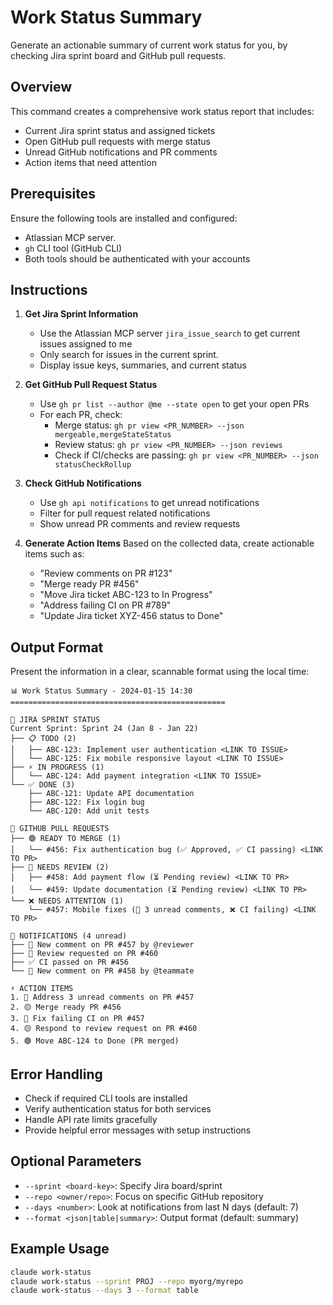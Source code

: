 # Work Status Summary

Generate an actionable summary of current work status for you, by checking Jira sprint board and GitHub pull requests.

## Overview

This command creates a comprehensive work status report that includes:

- Current Jira sprint status and assigned tickets
- Open GitHub pull requests with merge status
- Unread GitHub notifications and PR comments
- Action items that need attention

## Prerequisites

Ensure the following tools are installed and configured:

- Atlassian MCP server.
- `gh` CLI tool (GitHub CLI)
- Both tools should be authenticated with your accounts

## Instructions

1. **Get Jira Sprint Information**

   - Use the Atlassian MCP server `jira_issue_search` to get current issues assigned to me
   - Only search for issues in the current sprint.
   - Display issue keys, summaries, and current status

2. **Get GitHub Pull Request Status**

   - Use `gh pr list --author @me --state open` to get your open PRs
   - For each PR, check:
     - Merge status: `gh pr view <PR_NUMBER> --json mergeable,mergeStateStatus`
     - Review status: `gh pr view <PR_NUMBER> --json reviews`
     - Check if CI/checks are passing: `gh pr view <PR_NUMBER> --json statusCheckRollup`

3. **Check GitHub Notifications**

   - Use `gh api notifications` to get unread notifications
   - Filter for pull request related notifications
   - Show unread PR comments and review requests

4. **Generate Action Items** Based on the collected data, create actionable items such as:
   - "Review comments on PR #123"
   - "Merge ready PR #456"
   - "Move Jira ticket ABC-123 to In Progress"
   - "Address failing CI on PR #789"
   - "Update Jira ticket XYZ-456 status to Done"

## Output Format

Present the information in a clear, scannable format using the local time:

```
📊 Work Status Summary - 2024-01-15 14:30
================================================

🎯 JIRA SPRINT STATUS
Current Sprint: Sprint 24 (Jan 8 - Jan 22)
├── 📋 TODO (2)
│   ├── ABC-123: Implement user authentication <LINK TO ISSUE>
│   └── ABC-125: Fix mobile responsive layout <LINK TO ISSUE>
├── ⚡ IN PROGRESS (1)
│   └── ABC-124: Add payment integration <LINK TO ISSUE>
└── ✅ DONE (3)
    ├── ABC-121: Update API documentation
    ├── ABC-122: Fix login bug
    └── ABC-120: Add unit tests

🔄 GITHUB PULL REQUESTS
├── 🟢 READY TO MERGE (1)
│   └── #456: Fix authentication bug (✅ Approved, ✅ CI passing) <LINK TO PR>
├── 📝 NEEDS REVIEW (2)
│   ├── #458: Add payment flow (⏳ Pending review) <LINK TO PR>
│   └── #459: Update documentation (⏳ Pending review) <LINK TO PR>
└── ❌ NEEDS ATTENTION (1)
    └── #457: Mobile fixes (💬 3 unread comments, ❌ CI failing) <LINK TO PR>

🔔 NOTIFICATIONS (4 unread)
├── 💬 New comment on PR #457 by @reviewer
├── 👀 Review requested on PR #460
├── ✅ CI passed on PR #456
└── 💬 New comment on PR #458 by @teammate

⚡ ACTION ITEMS
1. 🔴 Address 3 unread comments on PR #457
2. 🟡 Merge ready PR #456
3. 🔴 Fix failing CI on PR #457
4. 🟡 Respond to review request on PR #460
5. 🟢 Move ABC-124 to Done (PR merged)
```

## Error Handling

- Check if required CLI tools are installed
- Verify authentication status for both services
- Handle API rate limits gracefully
- Provide helpful error messages with setup instructions

## Optional Parameters

- `--sprint <board-key>`: Specify Jira board/sprint
- `--repo <owner/repo>`: Focus on specific GitHub repository
- `--days <number>`: Look at notifications from last N days (default: 7)
- `--format <json|table|summary>`: Output format (default: summary)

## Example Usage

```bash
claude work-status
claude work-status --sprint PROJ --repo myorg/myrepo
claude work-status --days 3 --format table
```
